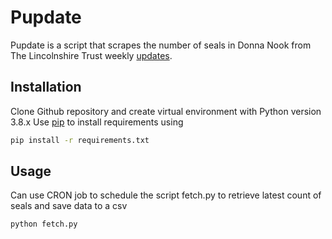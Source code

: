 # Pupdate

Pupdate is a script that scrapes the number of seals in Donna Nook from The Lincolnshire Trust weekly [updates](https://www.lincstrust.org.uk/get-involved/top-reserves/donna-nook/weekly-update).

## Installation

Clone Github repository and create virtual environment with Python version 3.8.x
Use [pip](https://pip.pypa.io/en/stable/) to install requirements using 

```bash
pip install -r requirements.txt
```

## Usage
Can use CRON job to schedule the script fetch.py to retrieve latest count of seals and save data to a csv
```bash
python fetch.py
```
